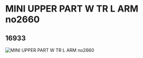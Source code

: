 # MINI UPPER PART W TR L ARM no2660
## 16933
![MINI UPPER PART W TR L ARM no2660](https://lc-www-live-s.legocdn.com/media/bricks/5/2/6073002.jpg)